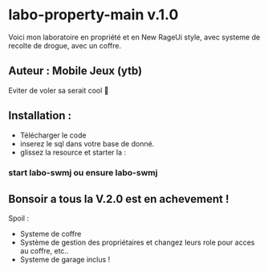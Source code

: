 # labo-property-main v.1.0
Voici mon laboratoire en propriété et en New RageUi style, avec systeme de recolte de drogue, avec un coffre.

## Auteur : Mobile Jeux (ytb)

Eviter de voler sa serait cool 👏
## Installation : 
- Télécharger le code
- inserez le sql dans votre base de donné.
- glissez la resource et starter la :
### start labo-swmj ou ensure labo-swmj

## Bonsoir a tous la V.2.0 est en achevement ! 
Spoil :
- Systeme de coffre 
- Système de gestion des propriétaires et changez leurs role pour acces au coffre, etc..
- Systeme de garage inclus !
